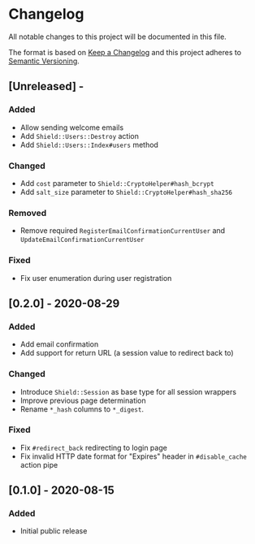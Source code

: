 # Changelog

All notable changes to this project will be documented in this file.

The format is based on [Keep a Changelog](http://keepachangelog.com/en/1.0.0/)
and this project adheres to [Semantic Versioning](http://semver.org/spec/v2.0.0.html).

## [Unreleased] - 

### Added
- Allow sending welcome emails
- Add `Shield::Users::Destroy` action
- Add `Shield::Users::Index#users` method

### Changed
- Add `cost` parameter to `Shield::CryptoHelper#hash_bcrypt`
- Add `salt_size` parameter to `Shield::CryptoHelper#hash_sha256`

### Removed
- Remove required `RegisterEmailConfirmationCurrentUser` and `UpdateEmailConfirmationCurrentUser`

### Fixed
- Fix user enumeration during user registration

## [0.2.0] - 2020-08-29

### Added
- Add email confirmation
- Add support for return URL (a session value to redirect back to)

### Changed
- Introduce `Shield::Session` as base type for all session wrappers
- Improve previous page determination
- Rename `*_hash` columns to `*_digest`.

### Fixed
- Fix `#redirect_back` redirecting to login page
- Fix invalid HTTP date format for "Expires" header in `#disable_cache` action pipe

## [0.1.0] - 2020-08-15

### Added
- Initial public release
